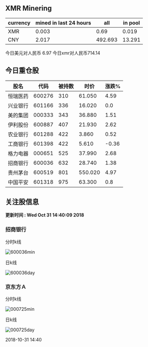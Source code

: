 ## XMR Minering

|currency|mined in last 24 hours|all|in pool|
|---|---|---|---|
|XMR|0.003|0.69|0.019|
|CNY|2.017|492.693|13.291|

今日美元对人民币 6.97	今日xmr对人民币714.14


## 今日重仓股 

|股名|代码|被持数|时价|涨跌%|
|---|---|---|---|---|
|恒瑞医药|600276|310|61.050|4.59|
|兴业银行|601166|336|16.020|0.0|
|美的集团|000333|343|36.880|1.51|
|伊利股份|600887|407|21.930|2.62|
|农业银行|601288|422|3.860|0.52|
|工商银行|601398|422|5.610|-0.36|
|格力电器|000651|525|37.990|2.68|
|招商银行|600036|632|28.740|1.38|
|贵州茅台|600519|801|550.020|4.97|
|中国平安|601318|975|63.300|0.8|

## 关注股信息
**更新时间 : Wed Oct 31 14:40:09 2018**
### 招商银行 
分时k线

![600036min](http://image.sinajs.cn/newchart/min/n/sh600036.gif)

日k线

![600036day](http://image.sinajs.cn/newchart/daily/n/sh600036.gif)

### 京东方Ａ 
分时k线

![000725min](http://image.sinajs.cn/newchart/min/n/sz000725.gif)

日k线

![000725day](http://image.sinajs.cn/newchart/daily/n/sz000725.gif)

2018-10-31 14:40